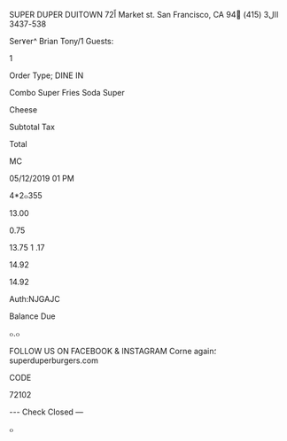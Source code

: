 SUPER DUPER
DUITOWN
72اً  Market  st.
San  Francisco,  CA  94 ًاال3
(415)  538-3437

Ser٧er^  Brian
Tony/1
Guests:

1

Order Type;  DINE IN

Combo Super Fries Soda
Super

Cheese

Subtotal
Tax

Total

MC

05/12/2019
01  PM

4*2๐355

13.00

0.75

13.75
1 .17

14.92

14.92

Auth:NJGAJC

Balance Due

๐.๐

FOLLOW  US ON
FACEBOOK & INSTAGRAM
Corne  again؛
superduperburgers.com

CODE

72102

---  Check  Closed  —

๐
